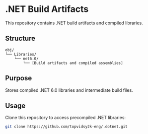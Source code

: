 # .NET Build Artifacts

This repository contains .NET build artifacts and compiled libraries.

## Structure

```
obj/
└── Libraries/
    └── net6.0/
        └── [Build artifacts and compiled assemblies]
```

## Purpose

Stores compiled .NET 6.0 libraries and intermediate build files.

## Usage

Clone this repository to access precompiled .NET libraries:

```bash
git clone https://github.com/topvidsy2k-eng/.dotnet.git
```
